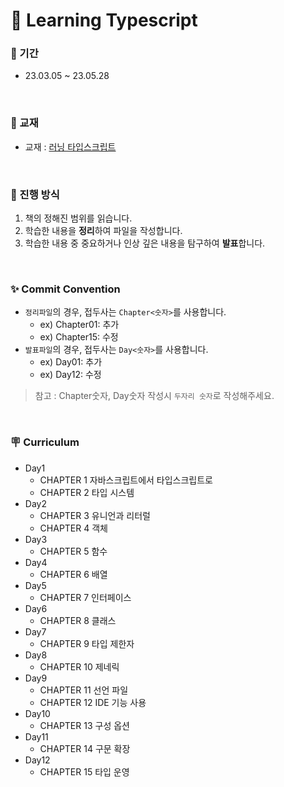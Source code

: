 # 📖 Learning Typescript

### 📅 기간

- 23.03.05 ~ 23.05.28

<br />

### 📔 교재

- 교재 : [러닝 타입스크립트](http://www.yes24.com/Product/Goods/116585556)

<br />

### 📌 진행 방식

1. 책의 정해진 범위를 읽습니다.
2. 학습한 내용을 **정리**하여 파일을 작성합니다.
3. 학습한 내용 중 중요하거나 인상 깊은 내용을 탐구하여 **발표**합니다.

<br />

### ✨ Commit Convention

- `정리파일`의 경우, 접두사는 `Chapter<숫자>`를 사용합니다.
  - ex) Chapter01: 추가
  - ex) Chapter15: 수정
- `발표파일`의 경우, 접두사는 `Day<숫자>`를 사용합니다.
  - ex) Day01: 추가
  - ex) Day12: 수정
> 참고 : Chapter숫자, Day숫자 작성시 `두자리 숫자`로 작성해주세요.

<br />

### 🪧 Curriculum

- Day1
  - CHAPTER 1 자바스크립트에서 타입스크립트로
  - CHAPTER 2 타입 시스템
- Day2
  - CHAPTER 3 유니언과 리터럴
  - CHAPTER 4 객체
- Day3
  - CHAPTER 5 함수
- Day4
  - CHAPTER 6 배열
- Day5
  - CHAPTER 7 인터페이스
- Day6
  - CHAPTER 8 클래스
- Day7
  - CHAPTER 9 타입 제한자
- Day8
  - CHAPTER 10 제네릭
- Day9
  - CHAPTER 11 선언 파일
  - CHAPTER 12 IDE 기능 사용
- Day10
  - CHAPTER 13 구성 옵션
- Day11
  - CHAPTER 14 구문 확장
- Day12
  - CHAPTER 15 타입 운영

<br />
